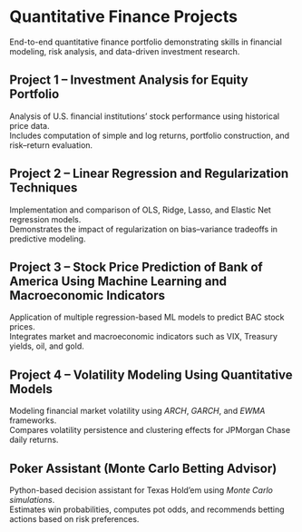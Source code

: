 # Quantitative Finance Projects

End-to-end quantitative finance portfolio demonstrating skills in financial modeling, risk analysis, and data-driven investment research.

## **Project 1 – Investment Analysis for Equity Portfolio**
Analysis of U.S. financial institutions’ stock performance using historical price data.  
Includes computation of simple and log returns, portfolio construction, and risk–return evaluation.

## **Project 2 – Linear Regression and Regularization Techniques**
Implementation and comparison of OLS, Ridge, Lasso, and Elastic Net regression models.  
Demonstrates the impact of regularization on bias–variance tradeoffs in predictive modeling.

## **Project 3 – Stock Price Prediction of Bank of America Using Machine Learning and Macroeconomic Indicators**
Application of multiple regression-based ML models to predict BAC stock prices.  
Integrates market and macroeconomic indicators such as VIX, Treasury yields, oil, and gold.

## **Project 4 – Volatility Modeling Using Quantitative Models**
Modeling financial market volatility using *ARCH*, *GARCH*, and *EWMA* frameworks.  
Compares volatility persistence and clustering effects for JPMorgan Chase daily returns.

## **Poker Assistant (Monte Carlo Betting Advisor)**
Python-based decision assistant for Texas Hold’em using *Monte Carlo simulations*.  
Estimates win probabilities, computes pot odds, and recommends betting actions based on risk preferences.
